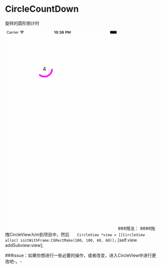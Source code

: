 # CircleCountDown
旋转的圆形倒计时

![bongshakalaka](https://github.com/Easyzhan/CircleCountDown/blob/master/circleCount.gif)
###用法：
####拖拽CircleView.h/m到项目中，然后
``    CircleView *view = [[CircleView alloc] initWithFrame:CGRectMake(100, 100, 60, 60)];
``    [self.view addSubview:view];

###issue：如果你想进行一些必要的操作，或者改变，进入CircleView中进行更改吧-。-
